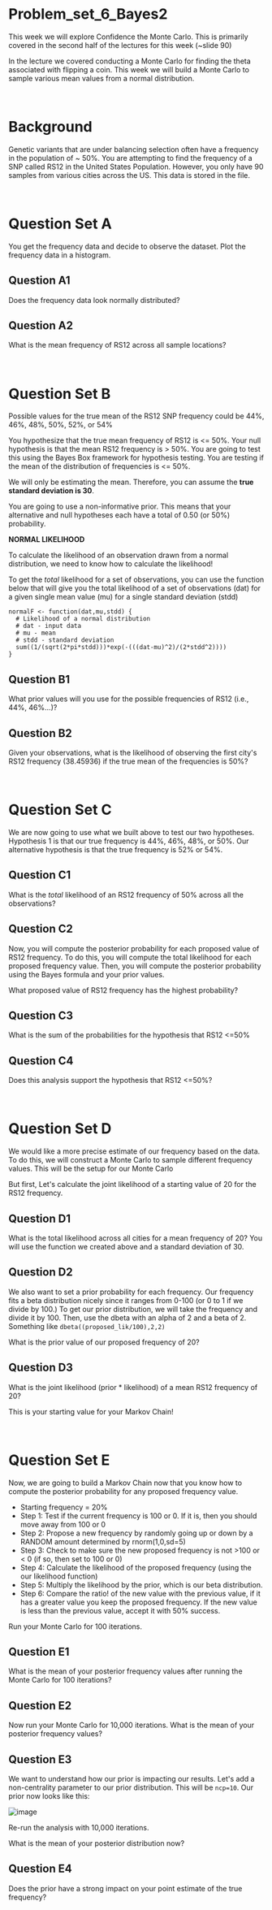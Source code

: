 # Problem_set_6_Bayes2

This week we will explore Confidence the Monte Carlo. This is primarily covered in the second half of the lectures for this week (~slide 90)

In the lecture we covered conducting a Monte Carlo for finding the theta associated with flipping a coin. This week we will build a Monte Carlo to sample various mean values from a normal distribution. 

&nbsp;

# Background

Genetic variants that are under balancing selection often have a frequency in the population of ~ 50%. You are attempting to find the frequency of a SNP called RS12 in the United States Population. However, you only have 90 samples from various cities across the US. This data is stored in the file. 

&nbsp;

# Question Set A

You get the frequency data and decide to observe the dataset. Plot the frequency data in a histogram.

## Question A1
Does the frequency data look normally distributed?

## Question A2
What is the mean frequency of RS12 across all sample locations? 

&nbsp;

# Question Set B 

Possible values for the true mean of the RS12 SNP frequency could be 44%, 46%, 48%, 50%, 52%, or 54%

You hypothesize that the true mean frequency of RS12 is <= 50%. Your null hypothesis is that the mean RS12 frequency is > 50%. You are going to test this using the Bayes Box framework for hypothesis testing. You are testing if the mean of the distribution of frequencies is <= 50%. 

We will only be estimating the mean. Therefore, you can assume the **true standard deviation is 30**.

You are going to use a non-informative prior. This means that your alternative and null hypotheses each have a total of 0.50 (or 50%) probability. 

**NORMAL LIKELIHOOD**

To calculate the likelihood of an observation drawn from a normal distribution, we need to know how to calculate the likelihood! 

To get the _total_ likelihood for a set of observations, you can use the function below that will give you the total likelihood of a set of observations (dat) for a given single mean value (mu) for a single standard deviation (stdd)

```
normalF <- function(dat,mu,stdd) {
  # Likelihood of a normal distribution
  # dat - input data
  # mu - mean
  # stdd - standard deviation 
  sum((1/(sqrt(2*pi*stdd)))*exp(-(((dat-mu)^2)/(2*stdd^2))))
}

```

## Question B1 

What prior values will you use for the possible frequencies of RS12 (i.e., 44%, 46%...)?

## Question B2 

Given your observations, what is the likelihood of observing the first city's RS12 frequency (38.45936) if the true mean of the frequencies is 50%?

&nbsp;

# Question Set C

We are now going to use what we built above to test our two hypotheses. Hypothesis 1 is that our true frequency is 44%, 46%, 48%, or 50%. Our alternative hypothesis is that the true frequency is 52% or 54%.

## Question C1 

What is the _total_ likelihood of an RS12 frequency of 50% across all the observations? 

## Question C2

Now, you will compute the posterior probability for each proposed value of RS12 frequency. To do this, you will compute the total likelihood for each proposed frequency value. Then, you will compute the posterior probability using the Bayes formula and your prior values. 

What proposed value of RS12 frequency has the highest probability? 

## Question C3

What is the sum of the probabilities for the hypothesis that RS12 <=50%

## Question C4

Does this analysis support the hypothesis that RS12 <=50%?

&nbsp;

# Question Set D

We would like a more precise estimate of our frequency based on the data. To do this, we will construct a Monte Carlo to sample different frequency values. This will be the setup for our Monte Carlo 

But first, Let's calculate the joint likelihood of a starting value of 20 for the RS12 frequency. 

## Question D1

What is the total likelihood across all cities for a mean frequency of 20? You will use the function we created above and a standard deviation of 30. 

## Question D2

We also want to set a prior probability for each frequency. Our frequency fits a beta distribution nicely since it ranges from 0-100 (or 0 to 1 if we divide by 100.) To get our prior distribution, we will take the frequency and divide it by 100. Then, use the dbeta with an alpha of 2 and a beta of 2. Something like ```dbeta((proposed_lik/100),2,2)```

What is the prior value of our proposed frequency of 20?

## Question D3

What is the joint likelihood (prior * likelihood) of a mean RS12 frequency of 20? 

This is your starting value for your Markov Chain! 

&nbsp;

# Question Set E

Now, we are going to build a Markov Chain now that you know how to compute the posterior probability for any proposed frequency value. 

- Starting frequency = 20%
- Step 1: Test if the current frequency is 100 or 0. If it is, then you should move away from 100 or 0
- Step 2: Propose a new frequency by randomly going up or down by a RANDOM amount determined by rnorm(1,0,sd=5)
- Step 3: Check to make sure the new proposed frequency is not >100 or < 0 (if so, then set to 100 or 0)
- Step 4: Calculate the likelihood of the proposed frequency (using the our likelihood function)
- Step 5: Multiply the likelihood by the prior, which is our beta distribution. 
- Step 6: Compare the ratio! of the new value with the previous value, if it has a greater value you keep the proposed frequency. If the new value is less than the previous value, accept it with 50% success.

Run your Monte Carlo for 100 iterations.

## Question E1

What is the mean of your posterior frequency values after running the Monte Carlo for 100 iterations?


## Question E2

Now run your Monte Carlo for 10,000 iterations. What is the mean of your posterior frequency values?

## Question E3

We want to understand how our prior is impacting our results. Let's add a non-centrality parameter to our prior distribution. This will be ``ncp=10``. Our prior now looks like this:

![image](https://github.com/BINF-6310L-8310L-Spring24/Problem_set_7_Bayes2/assets/47755288/44497284-9a67-4c95-b2fa-dcd95fe7ed65)

Re-run the analysis with 10,000 iterations. 

What is the mean of your posterior distribution now? 

## Question E4

Does the prior have a strong impact on your point estimate of the true frequency? 



